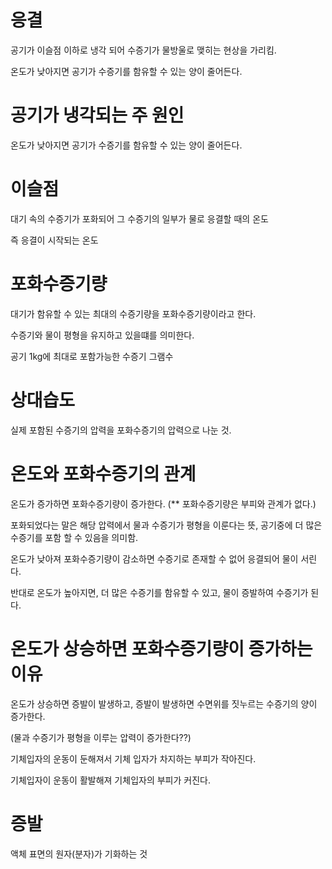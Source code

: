 # 응결

공기가 이슬점 이하로 냉각 되어 수증기가 물방울로 맺히는 현상을 가리킴.

온도가 낮아지면 공기가 수증기를 함유할 수 있는 양이 줄어든다.

# 공기가 냉각되는 주 원인

온도가 낮아지면 공기가 수증기를 함유할 수 있는 양이 줄어든다.


# 이슬점

대기 속의 수증기가 포화되어 그 수증기의 일부가 물로 응결할 때의 온도

즉 응결이 시작되는 온도


# 포화수증기량

대기가 함유할 수 있는 최대의 수증기량을 포화수증기량이라고 한다.

수증기와 물이 평형을 유지하고 있을떄를 의미한다.

공기 1kg에 최대로 포함가능한 수증기 그램수


# 상대습도
실제 포함된 수증기의 압력을 포화수증기의 압력으로 나눈 것.

# 온도와 포화수증기의 관계

온도가 증가하면 포화수증기량이 증가한다. (** 포화수증기량은 부피와 관계가 없다.)

포화되었다는 말은 해당 압력에서 물과 수증기가 평형을 이룬다는 뜻, 공기중에 더 많은 수증기를 포함 할 수 있음을 의미함.

온도가 낮아져 포화수증기량이 감소하면 수증기로 존재할 수 없어 응결되어 물이 서린다.

반대로 온도가 높아지면, 더 많은 수증기를 함유할 수 있고, 물이 증발하여 수증기가 된다.

# 온도가 상승하면 포화수증기량이 증가하는 이유

온도가 상승하면 증발이 발생하고, 증발이 발생하면 수면위를 짓누르는 수증기의 양이 증가한다.

(물과 수증기가 평형을 이루는 압력이 증가한다??)

기체입자의 운동이 둔해져서 기체 입자가 차지하는 부피가 작아진다.

기체입자이 운동이 활발해져 기체입자의 부피가 커진다.


# 증발

액체 표면의 원자(분자)가 기화하는 것

